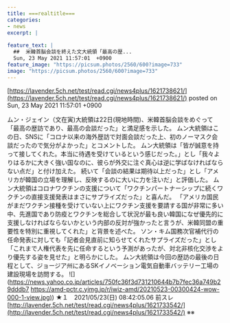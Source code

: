 ```yaml
---
title: ===realtitle===
categories:
- news
excerpt: |
  
feature_text: |
  ##  米韓首脳会談を終えた文大統領「最高の歴...
  Sun, 23 May 2021 11:57:01  +0900
feature_image: "https://picsum.photos/2560/600?image=733"
image: "https://picsum.photos/2560/600?image=733"
---
```


[https://lavender.5ch.net/test/read.cgi/news4plus/1621738621/](https://lavender.5ch.net/test/read.cgi/news4plus/1621738621/)
posted on Sun, 23 May 2021 11:57:01  +0900

<!--more-->

ムン・ジェイン（文在寅)大統領は22日(現地時間)、米韓首脳会談をめぐって「最高の歴訪であり、最高の会談だった」と満足感を示した。 ムン大統領はこの日、SNSに「コロナ以来の海外歴訪で対面会談だった上、初のノーマスク会談だったので気分がよかった」とコメントした。 ムン大統領は「皆が誠意を持って接してくれた。本当に待遇を受けているという感じだった。」とし「我々よりはるかに大きく強い国なのに、彼らが外交に注ぐ真心は逆に学ばなければならない点だ」と付け加えた。 続いて「会談の結果は期待以上だった」とし「アメリカが韓国の立場を理解し、反映するのに大いに力を注いだ」と評価した。 ムン大統領はコロナワクチンの支援について「ワクチンパートナーシップに続くワクチンの直接支援発表はまさにサプライズだった」と喜んだ。 「アメリカ国民がまだワクチン接種を受けていない上にワクチン支援を要請する国が非常に多い中、先進国であり防疫とワクチンを総合して状況が最も良い韓国になぜ優先的に支援しなければならないかという内部の反対が強かったと言うが、米韓同盟の重要性を特別に重視してくれた」と背景を述べた。 ソン・キム国務次官補代行の任命発表に対しても「記者会見直前に知らせてくれたサプライズだった」とし「これまで人権代表を先に任命するという予測があったが、対北非核化交渉をより優先する姿を見せた」と明らかにした。 ムン大統領は今回の歴訪の最後の日程として、ジョージア州にあるSKイノベーション電気自動車バッテリー工場の建設現場を訪問する。 ![](https://news.yahoo.co.jp/articles/750fc36f3d731210644b7b7fec36a749b29dddb7 [https://amd-pctr.c.yimg.jp/r/iwiz-amd/20210523-00300424-wow-000-1-view.jpg)](https://amd-pctr.c.yimg.jp/r/iwiz-amd/20210523-00300424-wow-000-1-view.jpg)) ★１　2021/05/23(日) 08:42:05.06 前スレ [http://lavender.5ch.net/test/read.cgi/news4plus/1621733542/](http://lavender.5ch.net/test/read.cgi/news4plus/1621733542/) ※※
